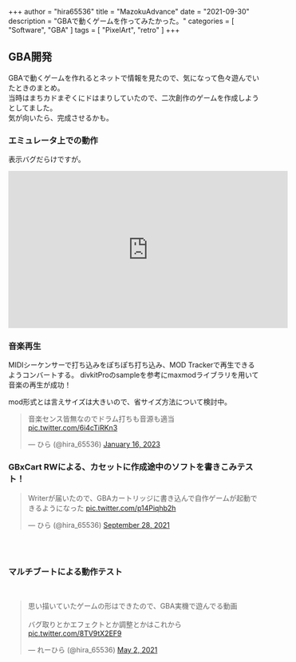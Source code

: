 +++
author = "hira65536"
title = "MazokuAdvance"
date = "2021-09-30"
description = "GBAで動くゲームを作ってみたかった。"
categories = [
    "Software",
    "GBA"
]
tags = [
    "PixelArt",
    "retro"
]
+++

## GBA開発
GBAで動くゲームを作れるとネットで情報を見たので、気になって色々遊んでいたときのまとめ。
<br>当時はまちカドまぞくにドはまりしていたので、二次創作のゲームを作成しようとしてました。
<br>気が向いたら、完成させるかも。

### エミュレータ上での動作
表示バグだらけですが。

<iframe width="560" height="315" src="https://www.youtube-nocookie.com/embed/kzuw1l1QM2M" title="YouTube video player" frameborder="0" allow="accelerometer; autoplay; clipboard-write; encrypted-media; gyroscope; picture-in-picture" allowfullscreen></iframe>

### 音楽再生
MIDIシーケンサーで打ち込みをぽちぽち打ち込み、MOD Trackerで再生できるようコンバートする。
divkitProのsampleを参考にmaxmodライブラリを用いて音楽の再生が成功！

mod形式とは言えサイズは大きいので、省サイズ方法について検討中。

<blockquote class="twitter-tweet"><p lang="ja" dir="ltr">音楽センス皆無なのでドラム打ちも音源も適当 <a href="https://t.co/6i4cTiRKn3">pic.twitter.com/6i4cTiRKn3</a></p>&mdash; ひら (@hira_65536) <a href="https://twitter.com/hira_65536/status/1614998079941545985?ref_src=twsrc%5Etfw">January 16, 2023</a></blockquote> <script async src="https://platform.twitter.com/widgets.js" charset="utf-8"></script>

### GBxCart RWによる、カセットに作成途中のソフトを書きこみテスト！

<blockquote class="twitter-tweet"><p lang="ja" dir="ltr">Writerが届いたので、GBAカートリッジに書き込んで自作ゲームが起動できるようになった <a href="https://t.co/p14Piqhb2h">pic.twitter.com/p14Piqhb2h</a></p>&mdash; ひら (@hira_65536) <a href="https://twitter.com/hira_65536/status/1442804603590901761?ref_src=twsrc%5Etfw">September 28, 2021</a> <script async src="https://platform.twitter.com/widgets.js" charset="utf-8"></script></blockquote>
<br><br>


### マルチブートによる動作テスト

<br>
<blockquote class="twitter-tweet"><p lang="ja" dir="ltr">思い描いていたゲームの形はできたので、GBA実機で遊んでる動画<br><br>バグ取りとかエフェクトとか調整とかはこれから <a href="https://t.co/8TV9tX2EF9">pic.twitter.com/8TV9tX2EF9</a></p>&mdash; れーひら (@hira_65536) <a href="https://twitter.com/hira_65536/status/1388849255700262917?ref_src=twsrc%5Etfw">May 2, 2021</a> <script async src="https://platform.twitter.com/widgets.js" charset="utf-8"></script></blockquote><br><br>

